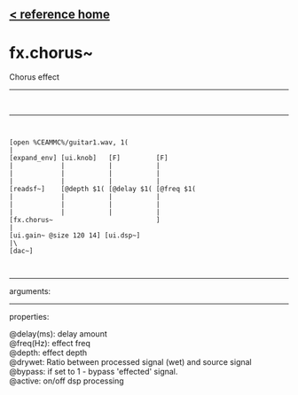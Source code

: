[< reference home](index.html)
---

# fx.chorus~


Chorus effect

---

<br>


---


```


[open %CEAMMC%/guitar1.wav, 1(
|
[expand_env] [ui.knob]   [F]         [F]
|            |           |           |
|            |           |           |
|            |           |           |
[readsf~]    [@depth $1( [@delay $1( [@freq $1(
|            |           |           |
|            |           |           |
|            |           |           |
[fx.chorus~                          ]
|
[ui.gain~ @size 120 14] [ui.dsp~]
|\
[dac~]

            
```

---
arguments:


---
properties:

@delay(ms): delay amount<br>
@freq(Hz): effect freq<br>
@depth: effect
            depth<br>
@drywet: Ratio
            between processed signal (wet) and source signal<br>
@bypass: if set to 1 - bypass
            &#39;effected&#39; signal.<br>
@active: on/off dsp
            processing<br>

